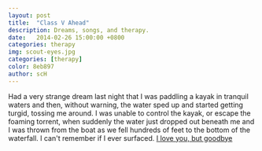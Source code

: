 ```yaml
---
layout: post
title:  "Class V Ahead"
description: Dreams, songs, and therapy.
date:   2014-02-26 15:00:00 +0800
categories: therapy
img: scout-eyes.jpg
categories: [therapy]
color: 8eb897
author: scH
---
```


Had a very strange dream last night that I was paddling a kayak in tranquil waters and then, without warning, the water sped up and started getting turgid, tossing me around. I was unable to control the kayak, or escape the foaming torrent, when suddenly the water just dropped out beneath me and I was thrown from the boat as we fell hundreds of feet to the bottom of the waterfall. I can't remember if I ever surfaced. [I love you, but goodbye](http://www.youtube.com/watch?v=6tQX4tl-Xps "I love you, but goodbye")
